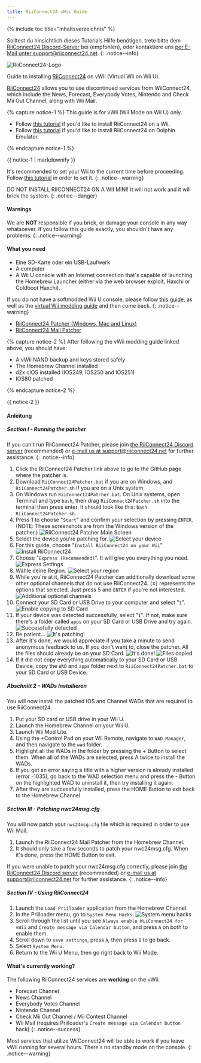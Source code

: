```yaml
---
title: RiiConnect24 vWii Guide
---
```


{% include toc title="Inhaltsverzeichnis" %}

Solltest du hinsichtlich dieses Tutorials Hilfe benötigen, trete bitte dem [RiiConnect24 Discord-Server](https://discord.gg/rc24) bei (empfohlen), oder kontaktiere uns [per E-Mail unter support@riiconnect24.net](mailto:support@riiconnect24.net).
{: .notice--info}

![RiiConnect24-Logo](/images/WiiRC24Logo.jpg)

Guide to installing [RiiConnect24](https://rc24.xyz) on vWii (Virtual Wii on Wii U).

[RiiConnect24](https://rc24.xyz/) allows you to use discontinued services from WiiConnect24, which include the News, Forecast, Everybody Votes, Nintendo and Check Mii Out Channel, along with Wii Mail.

{% capture notice-1 %}
This guide is for vWii (Wii Mode on Wii U) only.

- Follow [this tutorial](riiconnect24-wii) if you'd like to install RiiConnect24 on a Wii.
- Follow [this tutorial](riiconnect24-dolphin) if you'd like to install RiiConnect24 on Dolphin Emulator.

{% endcapture notice-1 %}

<div class="notice--warning">{{ notice-1 | markdownify }}</div>

It's recommended to set your Wii to the current time before proceeding. Follow [this tutorial](rtc) in order to set it.
{: .notice--warning}

DO NOT INSTALL RIICONNECT24 ON A WII MINI! It will not work and it will brick the system.
{: .notice--danger}

#### Warnings

We are **NOT** responsible if you brick, or damage your console in any way whatsoever. If you follow this guide exactly, you shouldn't have any problems.
{: .notice--warning}

#### What you need

- Eine SD-Karte oder ein USB-Laufwerk
- A computer
- A Wii U console with an Internet connection that's capable of launching the Homebrew Launcher (either via the web browser exploit, Haxchi or Coldboot Haxchi).

If you do not have a softmodded Wii U console, please follow [this guide](https://wiiu.hacks.guide), as well as the [virtual Wii modding guide](https://wiiuguide.xyz/#/vwii-modding) and then come back.
{: .notice--warning}

<!-- * A Wii U with [the vWii modded](https://wiiu.hacks.guide/#/vwii-modding). **This guide requires the latest CFW on your Wii U.**
- A Nintendo Network ID (NNID) linked to your Wii U
- [Priiloader](priiloader) installed on your vWii
- [Load Priiloader](https://hbb1.oscwii.org/hbb/LoadPriiloader/LoadPriiloader.zip) -->

- [RiiConnect24 Patcher (Windows, Mac and Linux)](https://github.com/RiiConnect24/RiiConnect24-Patcher/releases)
- [RiiConnect24 Mail Patcher](https://hbb1.oscwii.org/hbb/Mail-Patcher/Mail-Patcher.zip)

{% capture notice-2 %}
After following the vWii modding guide linked above, you should have:

- A vWii NAND backup and keys stored safely
- The Homebrew Channel installed
- d2x cIOS installed (IOS249, IOS250 and IOS251)
- IOS80 patched

{% endcapture notice-2 %}

<div class="notice" markdown="1">

{{ notice-2 }}
</div>

#### Anleitung

##### Section I - Running the patcher

If you can't run RiiConnect24 Patcher, please join [the RiiConnect24 Discord server](https://discord.gg/rc24) (recommended) or [e-mail us at support@riiconnect24.net](mailto:support@riiconnect24.net) for further assistance.
{: .notice--info}

1. Click the RiiConnect24 Patcher link above to go to the GitHub page where the patcher is.
2. Download `RiiConnect24Patcher.bat` if you are on Windows, and `RiiConnect24Patcher.sh` if you are on a Unix system
3. On Windows run `RiiConnect24Patcher.bat`. On Unix systems, open Terminal and type `bash`, then drag `RiiConnect24Patcher.sh` into the terminal then press enter. It should look like this: `bash RiiConnect24Patcher.sh`.
4. Press 1 to choose "`Start`" and confirm your selection by pressing `ENTER`. (NOTE: These screenshots are from the Windows version of the patcher.) ![RiiConnect24 Patcher Main Screen](/images/RC24_Patcher/1.JPG)
5. Select the device you're patching for. ![Select your device](/images/RC24_Patcher/2.JPG)
6. For this guide, choose "`Install RiiConnect24 on your Wii`" ![Install RiiConnect24](/images/RC24_Patcher/3.JPG)
7. Choose "`Express (Recommended)`". It will give you everything you need. ![Express Settings](/images/RC24_Patcher/4.JPG)
8. Wähle deine Region. ![Select your region](/images/RC24_Patcher/5.JPG)
9. While you're at it, RiiConnect24 Patcher can additionally download some other optional channels that do not use RiiConnect24. `[X]` represents the options that selected. Just press 5 and `ENTER` if you're not interested. ![Additional optional channels](/images/RC24_Patcher/6.JPG)
10. Connect your SD Card or USB Drive to your computer and select "`1`". ![Enable copying to SD Card](/images/RC24_Patcher/7.JPG)
11. If your device was detected successfully, select "`1`". If not, make sure there's a folder called `apps` on your SD Card or USB Drive and try again. ![Successfully detected](/images/RC24_Patcher/8.JPG)
12. Be patient... ![It's patching!](/images/RC24_Patcher/9.JPG)
13. After it's done, we would appreciate if you take a minute to send anonymous feedback to us. If you don't want to, close the patcher. All the files should already be on your SD Card. ![It's done!](/images/RC24_Patcher/10.JPG) ![Files copied](/images/RC24_Patcher/11.PNG)
14. If it did not copy everything automatically to your SD Card or USB Device, copy the `WAD` and `apps` folder next to `RiiConnect24Patcher.bat` to your SD Card or USB Device.

##### Abschnitt 2 - WADs Installieren

You will now install the patched IOS and Channel WADs that are required to use RiiConnect24.

1. Put your SD card or USB drive in your Wii U.
2. Launch the Homebrew Channel on your Wii U.
3. Launch Wii Mod Lite.
4. Using the +Control Pad on your Wii Remote, navigate to `WAD Manager`, and then navigate to the `wad` folder.
5. Highlight all the WADs in the folder by pressing the + Button to select them. When all of the WADs are selected, press A twice to install the WADs.
6. If you get an error saying a title with a higher version is already installed (error -1035), go back to the WAD selection menu and press the - Button on the highlighted WAD to uninstall it, then try installing it again.
7. After they are successfully installed, press the HOME Button to exit back to the Homebrew Channel.

##### Section III - Patching nwc24msg.cfg

You will now patch your `nwc24msg.cfg` file which is required in order to use Wii Mail.

1. Launch the RiiConnect24 Mail Patcher from the Homebrew Channel.
2. It should only take a few seconds to patch your nwc24msg.cfg. When it's done, press the HOME Button to exit.

If you were unable to patch your nwc24msg.cfg correctly, please join [the RiiConnect24 Discord server](https://discord.gg/rc24) (recommended) or [e-mail us at support@riiconnect24.net](mailto:support@riiconnect24.net) for further assistance.
{: .notice--info}

##### Section IV - Using RiiConnect24

1. Launch the `Load Priiloader` application from the Homebrew Channel.
1. In the Priiloader menu, go to `System Menu Hacks`. ![System menu hacks](/images/Priiloader/system_menu_hacks.png)
1. Scroll through the list until you see `Always enable WiiConnect24 for vWii` and `Create message via Calendar button`, and press `A` on both to enable them.
1. Scroll down to `save settings`, press `A`, then press `B` to go back.
1. Select `System Menu.`
1. Return to the Wii U Menu, then go right back to Wii Mode.

#### What's currently working?

The following RiiConnect24 services are **working** on the vWii:

- Forecast Channel
- News Channel
- Everybody Votes Channel
- Nintendo Channel
- Check Mii Out Channel / Mii Contest Channel
- Wii Mail (requires Priiloader's `Create message via Calendar button` hack)
  {: .notice--success}

Most services that utilize WiiConnect24 will be able to work if you leave vWii running for several hours. There's no standby mode on the console.
{: .notice--warning}
